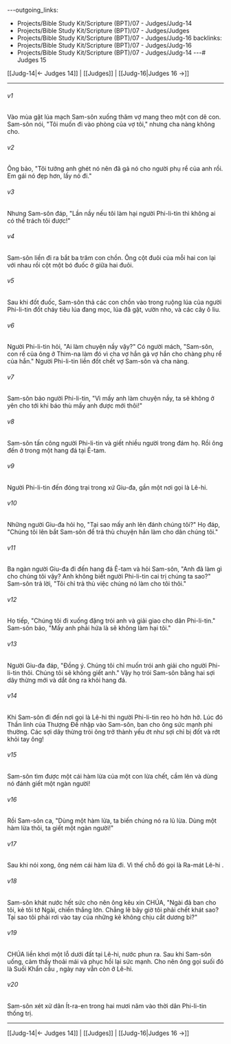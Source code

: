 ---outgoing_links:
  - Projects/Bible Study Kit/Scripture (BPT)/07 - Judges/Judg-14
  - Projects/Bible Study Kit/Scripture (BPT)/07 - Judges/Judges
  - Projects/Bible Study Kit/Scripture (BPT)/07 - Judges/Judg-16
backlinks:
  - Projects/Bible Study Kit/Scripture (BPT)/07 - Judges/Judg-16
  - Projects/Bible Study Kit/Scripture (BPT)/07 - Judges/Judg-14
---# Judges 15

[[Judg-14|← Judges 14]] | [[Judges]] | [[Judg-16|Judges 16 →]]
***



###### v1 
Vào mùa gặt lúa mạch Sam-sôn xuống thăm vợ mang theo một con dê con. Sam-sôn nói, "Tôi muốn đi vào phòng của vợ tôi," nhưng cha nàng không cho. 

###### v2 
Ông bảo, "Tôi tưởng anh ghét nó nên đã gả nó cho người phụ rể của anh rồi. Em gái nó đẹp hơn, lấy nó đi." 

###### v3 
Nhưng Sam-sôn đáp, "Lần nầy nếu tôi làm hại người Phi-li-tin thì không ai có thể trách tôi được!" 

###### v4 
Sam-sôn liền đi ra bắt ba trăm con chồn. Ông cột đuôi của mỗi hai con lại với nhau rồi cột một bó đuốc ở giữa hai đuôi. 

###### v5 
Sau khi đốt đuốc, Sam-sôn thả các con chồn vào trong ruộng lúa của người Phi-li-tin đốt cháy tiêu lúa đang mọc, lúa đã gặt, vườn nho, và các cây ô liu. 

###### v6 
Người Phi-li-tin hỏi, "Ai làm chuyện nầy vậy?" Có người mách, "Sam-sôn, con rể của ông ở Thim-na làm đó vì cha vợ hắn gả vợ hắn cho chàng phụ rể của hắn." Người Phi-li-tin liền đốt chết vợ Sam-sôn và cha nàng. 

###### v7 
Sam-sôn bảo người Phi-li-tin, "Vì mấy anh làm chuyện nầy, ta sẽ không ở yên cho tới khi báo thù mấy anh được mới thôi!" 

###### v8 
Sam-sôn tấn công người Phi-li-tin và giết nhiều người trong đám họ. Rồi ông đến ở trong một hang đá tại Ê-tam. 

###### v9 
Người Phi-li-tin đến đóng trại trong xứ Giu-đa, gần một nơi gọi là Lê-hi. 

###### v10 
Những người Giu-đa hỏi họ, "Tại sao mấy anh lên đánh chúng tôi?" Họ đáp, "Chúng tôi lên bắt Sam-sôn để trả thù chuyện hắn làm cho dân chúng tôi." 

###### v11 
Ba ngàn người Giu-đa đi đến hang đá Ê-tam và hỏi Sam-sôn, "Anh đã làm gì cho chúng tôi vậy? Anh không biết người Phi-li-tin cai trị chúng ta sao?" Sam-sôn trả lời, "Tôi chỉ trả thù việc chúng nó làm cho tôi thôi." 

###### v12 
Họ tiếp, "Chúng tôi đi xuống đặng trói anh và giải giao cho dân Phi-li-tin." Sam-sôn bảo, "Mấy anh phải hứa là sẽ không làm hại tôi." 

###### v13 
Người Giu-đa đáp, "Đồng ý. Chúng tôi chỉ muốn trói anh giải cho người Phi-li-tin thôi. Chúng tôi sẽ không giết anh." Vậy họ trói Sam-sôn bằng hai sợi dây thừng mới và dắt ông ra khỏi hang đá. 

###### v14 
Khi Sam-sôn đi đến nơi gọi là Lê-hi thì người Phi-li-tin reo hò hớn hở. Lúc đó Thần linh của Thượng Đế nhập vào Sam-sôn, ban cho ông sức mạnh phi thường. Các sợi dây thừng trói ông trở thành yếu ớt như sợi chỉ bị đốt và rớt khỏi tay ông! 

###### v15 
Sam-sôn tìm được một cái hàm lừa của một con lừa chết, cầm lên và dùng nó đánh giết một ngàn người! 

###### v16 
Rồi Sam-sôn ca, "Dùng một hàm lừa, ta biến chúng nó ra lũ lừa. Dùng một hàm lừa thôi, ta giết một ngàn người!" 

###### v17 
Sau khi nói xong, ông ném cái hàm lừa đi. Vì thế chỗ đó gọi là Ra-mát Lê-hi . 

###### v18 
Sam-sôn khát nước hết sức cho nên ông kêu xin CHÚA, "Ngài đã ban cho tôi, kẻ tôi tớ Ngài, chiến thắng lớn. Chẳng lẽ bây giờ tôi phải chết khát sao? Tại sao tôi phải rơi vào tay của những kẻ không chịu cắt dương bì?" 

###### v19 
CHÚA liền khơi một lỗ dưới đất tại Lê-hi, nước phun ra. Sau khi Sam-sôn uống, cảm thấy thoải mái và phục hồi lại sức mạnh. Cho nên ông gọi suối đó là Suối Khẩn cầu , ngày nay vẫn còn ở Lê-hi. 

###### v20 
Sam-sôn xét xử dân Ít-ra-en trong hai mươi năm vào thời dân Phi-li-tin thống trị.

***
[[Judg-14|← Judges 14]] | [[Judges]] | [[Judg-16|Judges 16 →]]
